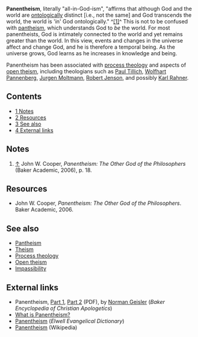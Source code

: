**Panentheism**, literally "all-in-God-ism", "affirms that although
God and the world are [ontologically](Ontology "Ontology") distinct
[i.e., not the same] and God transcends the world, the world is
'in' God ontologically." ^[[1]](#note-0)^ This is not to be
confused with [pantheism](Pantheism "Pantheism"), which understands
God to *be* the world. For most panentheists, God is intimately
connected to the world and yet remains greater than the world. In
this view, events and changes in the universe affect and change
God, and he is therefore a temporal being. As the universe grows,
God learns as he increases in knowledge and being.

Panentheism has been associated with
[process theology](Process_theology "Process theology") and aspects
of [open theism](Open_theism "Open theism"), including theologians
such as [Paul Tillich](Paul_Tillich "Paul Tillich"),
[Wolfhart Pannenberg](Wolfhart_Pannenberg "Wolfhart Pannenberg"),
[Jurgen Moltmann](Jurgen_Moltmann "Jurgen Moltmann"),
[Robert Jenson](Robert_Jenson "Robert Jenson"), and possibly
[Karl Rahner](Karl_Rahner "Karl Rahner").


## Contents

-   [1 Notes](#Notes)
-   [2 Resources](#Resources)
-   [3 See also](#See_also)
-   [4 External links](#External_links)

## Notes

1.  [↑](#ref-0) John W. Cooper,
    *Panentheism: The Other God of the Philosophers* (Baker Academic,
    2006), p. 18.

## Resources

-   John W. Cooper,
    *Panentheism: The Other God of the Philosophers*. Baker Academic,
    2006.

## See also

-   [Pantheism](Pantheism "Pantheism")
-   [Theism](Theism "Theism")
-   [Process theology](Process_theology "Process theology")
-   [Open theism](Open_theism "Open theism")
-   [Impassibility](Impassibility "Impassibility")

## External links

-   Panentheism,
    [Part 1](http://www.ankerberg.com/Articles/_PDFArchives/theological-dictionary/TD3W0901.pdf),
    [Part 2](http://www.johnankerberg.org/Articles/_PDFArchives/theological-dictionary/TD1W1001.pdf)
    (PDF), by [Norman Geisler](Norman_Geisler "Norman Geisler")
    (*Baker Encyclopedia of Christian Apologetics*)
-   [What is Panentheism?](http://www.gotquestions.org/panentheism.html)
-   [Panentheism](http://mb-soft.com/believe/txc/panenthe.htm)
    (*Elwell Evangelical Dictionary*)
-   [Panentheism](http://www.wikipedia.org/wiki/Panentheism "wikipedia:Panentheism")
    (Wikipedia)



